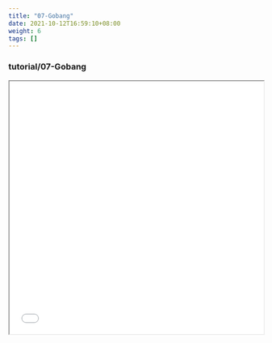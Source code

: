 ```yaml
---
title: "07-Gobang"
date: 2021-10-12T16:59:10+08:00
weight: 6
tags: []
---
```


### tutorial/07-Gobang

<div style="width=100%; height:500px">
<iframe src="../gobang.html" style="width: 100%;height:100%;" allow="autoplay"></iframe>
</div>

